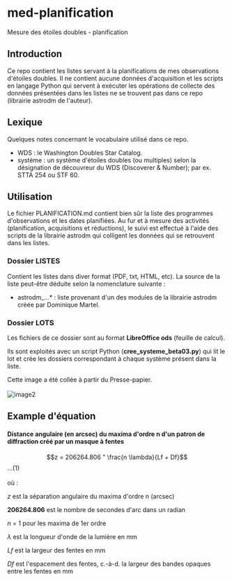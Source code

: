 # med-planification
Mesure des étoiles doubles - planification

## Introduction
Ce repo contient les listes servant à la planifications de mes observations d'étoiles doubles. Il ne contient aucune données d'acquisition et les scripts en langage Python qui servent à exécuter les opérations de collecte des données présentées dans les listes ne se trouvent pas dans ce repo (librairie astrodm de l'auteur).

## Lexique

Quelques notes concernant le vocabulaire utilisé dans ce repo.

* WDS : le Washington Doubles Star Catalog.
* système : un système d'étoiles doubles (ou multiples) selon la désignation de découvreur du WDS (Discoverer & Number); par ex. STTA 254 ou STF 60.

## Utilisation

Le fichier PLANIFICATION.md contient bien sûr la liste des programmes d'observations et les dates planifiées. Au fur et à mesure des activités (planification, acquisitions et réductions), le suivi est effectué à l'aide des scripts de la librairie astrodm qui colligent les données qui se retrouvent dans les listes.

### Dossier LISTES

Contient les listes dans diver format (PDF, txt, HTML, etc). La source de la liste peut-être déduite selon la nomenclature suivante :
* astrodm_...* : liste provenant d'un des modules de la librairie astrodm créée par Dominique Martel.

### Dossier LOTS
Les fichiers de ce dossier sont au format __LibreOffice ods__ (feuille de calcul).

Ils sont exploités avec un script Python (__cree_systeme_beta03.py__) qui lit le lot et crée les dossiers correspondant à chaque système présent dans la liste.

Cette image a été collée à partir du Presse-papier.<br><br>
![image2](https://user-images.githubusercontent.com/52057610/189502393-4bbe468b-7a19-4b2b-9824-7b253af39a5d.jpg)

## Example d'équation
#### Distance angulaire (en arcsec) du maxima d'ordre n d'un patron de diffraction créé par un masque à fentes
$$z = 206264.806 " \frac{n \lambda}{Lf + Df}$$...(1)<br><br>
où :

$z$ est la séparation angulaire du maxima d'ordre n (arcsec)

__206264.806__ est le nombre de secondes d'arc dans un radian

$n$ = 1 pour les maxima de 1er ordre

$\lambda$ est la longueur d'onde de la lumière en mm

$Lf$ est la largeur des fentes en mm

$Df$ est l'espacement des fentes, c.-à-d. la largeur des bandes opaques entre les fentes en mm
